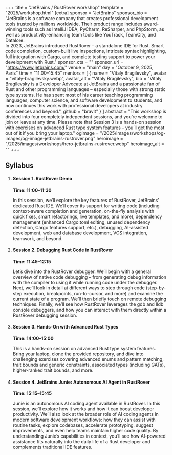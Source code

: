 +++
title = "JetBrains / RustRover workshop"
template = "2025/workshop.html"
[extra]
  sponsor = "JetBrains"
  sponsor_bio = "JetBrains is a software company that creates professional development tools trusted by millions worldwide. Their product range includes award-winning tools such as IntelliJ IDEA, PyCharm, ReSharper, and PhpStorm, as well as productivity-enhancing team tools like YouTrack, TeamCity, and Datalore.<br/>In 2023, JetBrains introduced RustRover – a standalone IDE for Rust. Smart code completion, custom-built live inspections, intricate syntax highlighting, full integration with Cargo, and complete testing support to power your development with Rust."
  sponsor_cta = ""
  sponsor_url = "https://www.jetbrains.com/"
  venue = "main"
  day = "October 9, 2025, Paris"
  time = "11:00–15:45"
  mentors = [
    { name = "Vitaly Bragilevsky", avatar = "vitaly-bragilevsky.webp", avatar_alt = "Vitaly Bragilevsky",  bio = "Vitaly Bragilevsky is a Developer Advocate at JetBrains and a passionate fan of Rust and other programming languages – especially those with strong static type systems. He has spent most of his career teaching programming languages, computer science, and software development to students, and now continues this work with professional developers at industry conferences and beyond.", github = "bravit" }
  ]
  abstract = "This workshop is divided into four completely independent sessions, and you’re welcome to join or leave at any time. Please note that Session 3 is a hands-on session with exercises on advanced Rust type system features – you’ll get the most out of it if you bring your laptop."
  ogimage = "/2025/images/workshops/og-images/og-image-jetbrains-rustrover.png"
  heroimage = "/2025/images/workshops/hero-jetbrains-rustrover.webp"
  heroimage_alt = ""
+++

<div class="">
  <h2 class="mb-7">Syllabus</h2>
  <ol class="syllabus">
    <li class="mb-7 border">
      <h4>Session 1. RustRover Demo</h4>
      <div>
        <strong>Time: 11:00–11:30</strong>
        <p>In this session, we’ll explore the key features of RustRover, JetBrains’ dedicated Rust IDE. We’ll cover its support for writing code (including context-aware completion and generation, on-the-fly analysis with quick fixes, smart refactorings, live templates, and more), dependency management (enhanced Cargo.toml editing, unused dependency detection, Cargo features support, etc.), debugging, AI-assisted development, web and database development, VCS integration, teamwork, and beyond.</p>
      </div>
    </li>
    <li class="mb-7 border">
      <h4>Session 2. Debugging Rust Code in RustRover</h4>
      <div>
        <strong>Time: 11:45–12:15</strong>
        <p>Let’s dive into the RustRover debugger. We’ll begin with a general overview of native code debugging – from generating debug information with the compiler to using it while running code under the debugger. Next, we’ll look in detail at different ways to step through code (step-by-step execution, breakpoints, run-to-cursor, and more) and examine the current state of a program. We’ll then briefly touch on remote debugging techniques. Finally, we’ll see how RustRover leverages the gdb and lldb console debuggers, and how you can interact with them directly within a RustRover debugging session.</p>
      </div>
    </li>
    <li class="mb-7 border">
      <h4>Session 3. Hands-On with Advanced Rust Types</h4>
      <div>
        <strong>Time: 14:00–15:00</strong>
        <p>This is a hands-on session on advanced Rust type system features. Bring your laptop, clone the provided repository, and dive into challenging exercises covering advanced enums and pattern matching, trait bounds and generic constraints, associated types (including GATs), higher-ranked trait bounds, and more.</p>
      </div>
    </li>
    <li class="mb-7 border">
      <h4>Session 4. JetBrains Junie: Autonomous AI Agent in RustRover</h4>
      <div>
        <strong>Time: 15:15–15:45</strong>
        <p>Junie is an autonomous AI coding agent available in RustRover. In this session, we’ll explore how it works and how it can boost developer productivity. We’ll also look at the broader role of AI coding agents in modern software development workflows: how they can assist with routine tasks, explore codebases, accelerate prototyping, suggest improvements, and even help teams maintain higher code quality. By understanding Junie’s capabilities in context, you’ll see how AI-powered assistance fits naturally into the daily life of a Rust developer and complements traditional IDE features.</p>
      </div>
    </li>
  </ol>
</p>
</div>
